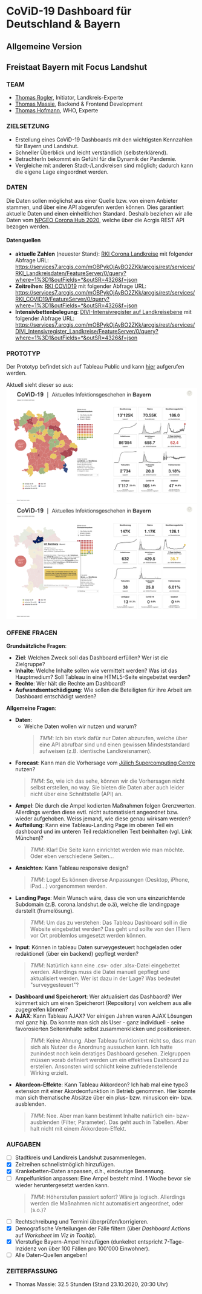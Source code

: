 # CoViD-19 Dashboard für Deutschland & Bayern



## Allgemeine Version


## Freistaat Bayern mit Focus Landshut

### TEAM

- [Thomas Rogler](https://www.linkedin.com/in/tom-rogler-6405bbb1/), Initiator, Landkreis-Experte
- [Thomas Massie](https://www.linkedin.com/in/thomasmmassie/), Backend & Frontend Development
- [Thomas Hofmann](https://www.linkedin.com/in/thomas-hofmann-a2817646/), WHO, Experte

### ZIELSETZUNG

- Erstellung eines CoViD-19 Dashboards mit den wichtigsten Kennzahlen für Bayern und Landshut.
- Schneller Überblick und leicht verständlich (selbsterklärend).
- BetrachterIn bekommt ein Gefühl für die Dynamik der Pandemie.
- Vergleiche mit anderen Stadt-/Landkreisen sind möglich; dadurch kann die eigene Lage eingeordnet werden.

### DATEN

Die Daten sollen möglichst aus einer Quelle bzw. von einem Anbieter stammen, und über eine API abgerufen werden können. Dies garantiert aktuelle Daten und einen einheitlichen Standard. Deshalb beziehen wir alle Daten vom [NPGEO Corona Hub 2020](https://npgeo-corona-npgeo-de.hub.arcgis.com/), welche über die Acrgis REST API bezogen werden.

#### Datenquellen

- **aktuelle Zahlen** (neuester Stand): [RKI Corona Landkreise](https://npgeo-corona-npgeo-de.hub.arcgis.com/datasets/917fc37a709542548cc3be077a786c17_0/geoservice) mit folgender Abfrage URL: https://services7.arcgis.com/mOBPykOjAyBO2ZKk/arcgis/rest/services/RKI_Landkreisdaten/FeatureServer/0/query?where=1%3D1&outFields=*&outSR=4326&f=json
- **Zeitreihen**: [RKI COVID19](https://npgeo-corona-npgeo-de.hub.arcgis.com/datasets/dd4580c810204019a7b8eb3e0b329dd6_0/geoservice) mit folgender Abfrage URL: https://services7.arcgis.com/mOBPykOjAyBO2ZKk/arcgis/rest/services/RKI_COVID19/FeatureServer/0/query?where=1%3D1&outFields=*&outSR=4326&f=json
- **Intensivbettenbelegung**: [DIVI-Intensivregister auf Landkreisebene](https://npgeo-corona-npgeo-de.hub.arcgis.com/datasets/8fc79b6cf7054b1b80385bda619f39b8_0/geoservice) mit folgender Abfrage URL: https://services7.arcgis.com/mOBPykOjAyBO2ZKk/arcgis/rest/services/DIVI_Intensivregister_Landkreise/FeatureServer/0/query?where=1%3D1&outFields=*&outSR=4326&f=json

### PROTOTYP

Der Prototyp befindet sich auf Tableau Public und kann [hier](https://public.tableau.com/profile/thomas.massie#!/vizhome/CoViD-19---Bayern-Prototype01---Test/Dashboard) aufgerufen werden.

Aktuell sieht dieser so aus:
![Prototyp](https://github.com/thomassie/CoViD-19---Germany/blob/main/04---Screenshots/Bildschirmfoto%202020-10-23%20um%2020.06.25.png)
![Prototyp](https://github.com/thomassie/CoViD-19---Germany/blob/main/04---Screenshots/Bildschirmfoto%202020-10-23%20um%2020.10.04.png)

### OFFENE FRAGEN

**Grundsätzliche Fragen**:

- **Ziel**: Welchen Zweck soll das Dashboard erfüllen? Wer ist die Zielgruppe?
- **Inhalte**: Welche Inhalte sollen wie vermittelt werden? Was ist das Hauptmedium? Soll Tableau in eine HTML5-Seite eingebettet werden?
- **Rechte**: Wer hält die Rechte am Dashboard?
- **Aufwandsentschädigung**: Wie sollen die Beteiligten für ihre Arbeit am Dashboard entschädigt werden?

**Allgemeine Fragen**:

- **Daten**:
  - Welche Daten wollen wir nutzen und warum? 
    > *TMM*: Ich bin stark dafür nur Daten abzurufen, welche über eine API abrufbar sind und einen gewissen Mindeststandard aufweisen (z.B. identische Landkreisnamen).
- **Forecast**: Kann man die Vorhersage vom [Jülich Supercomputing Centre](https://covid19-bayesian.fz-juelich.de/) nutzen? 
   > *TMM*: So, wie ich das sehe, können wir die Vorhersagen nicht selbst erstellen, no way. Sie bieten die Daten aber auch leider nicht über eine Schnittstelle (API) an.
- **Ampel**: Die durch die Ampel kodierten Maßnahmen folgen Grenzwerten. Allerdings werden diese evtl. nicht automatisiert angeordnet bzw. wieder aufgehoben. Weiss jemand, wie diese genau wirksam werden?
- **Aufteilung**: Kann eine Tableau-Landing Page im oberen Teil ein dashboard und im unteren Teil redaktionellen Text beinhalten (vgl. Link München)?
  > *TMM*: Klar! Die Seite kann einrichtet werden wie man möchte. Oder eben verschiedene Seiten...
- **Ansichten**: Kann Tableau responsive design?
  > *TMM*: Logo! Es können diverse Anpassungen (Desktop, iPhone, iPad...) vorgenommen werden.
- **Landing Page**: Mein Wunsch wäre, dass die von uns einzurichtende Subdomain (z.B. corona.landshut.de o.ä), welche die landingpage  darstellt (framelösung).
  > *TMM*: Um das zu verstehen: Das Tableau Dashboard soll in die Website eingebettet werden? Das geht und sollte von den ITlern vor Ort problemlos umgesetzt werden können.
- **Input**: Können in tableau Daten surveygesteuert hochgeladen oder redaktionell (über ein backend) gepflegt werden?
  > *TMM*: Natürlich kann eine .csv- oder .xlsx-Datei eingebettet werden. Allerdings muss die Datei manuell gepflegt und aktualisiert werden. Wer ist dazu in der Lage? Was bedeutet "surveygesteuert"?
- **Dashboard und Speicherort**: Wer aktualisiert das Dashbaord? Wer kümmert sich um einen Speicherort (Repository) von welchem aus alle zugegreifen können?
- **AJAX**: Kann Tableau AJAX? Vor einigen Jahren waren AJAX Lösungen mal ganz hip. Da konnte man sich als User - ganz individuell - seine favorosierten Seiteninhalte selbst zusammenklicken und positionieren.
  > *TMM*: Keine Ahnung. Aber Tableau funktioniert nicht so, dass man sich als Nutzer die Anordnung aussuchen kann. Ich hatte zunindest noch kein deratiges Dashboard gesehen. Zielgruppen müssen vorab definiert werden um ein effektives Dashboard zu erstellen. Ansonsten wird schlicht keine zufriedenstellende Wirking erzielt.
- **Akordeon-Effekte**: Kann Tableau Akkordeon? Ich hab mal eine typo3 extension mit einer Akordeonfunktion in Betrieb genommen. Hier konnte man sich thematische Absätze über ein plus- bzw. minusicon ein- bzw. ausblenden.
  > *TMM*: Nee. Aber man kann bestimmt Inhalte natürlich ein- bzw- ausblenden (Filter, Parameter). Das geht auch in Tabellen. Aber halt nicht mit einem Akkordeon-Effekt.
 
### AUFGABEN
 
- [ ] Stadtkreis und Landkreis Landshut zusammenlegen.
- [x] Zeitreihen schnellstmöglich hinzufügen.
- [x] Krankebetten-Daten anpassen, d.h., eindeutige Benennung.
- [ ] Ampelfunktion anpassen: Eine Ampel besteht mind. 1 Woche bevor sie wieder heruntergesetzt werden kann. 
  > *TMM*: Höherstufen passiert sofort? Wäre ja logisch. Allerdings werden die Maßnahmen nicht automatisiert angeordnet, oder (s.o.)?
- [ ] Rechtschreibung und Termini überprüfen/korrigieren.
- [x] Demografische Verteilungen der Fälle filtern (über *Dashboard Actions* auf *Worksheet* im *Viz in Tooltip*).
- [x] Vierstufige Bayern-Ampel hinzufügen (dunkelrot entspricht 7-Tage-Inzidenz von über 100 Fällen pro 100'000 Einwohner).
- [ ] Alle Daten-Quellen angeben!

### ZEITERFASSUNG

- Thomas Massie: 32.5 Stunden (Stand 23.10.2020, 20:30 Uhr)
